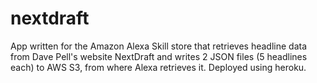 # nextdraft

App written for the Amazon Alexa Skill store that retrieves headline data from Dave Pell's website NextDraft and writes 2 JSON files (5 headlines each) to AWS S3, from where Alexa retrieves it. Deployed using heroku.
